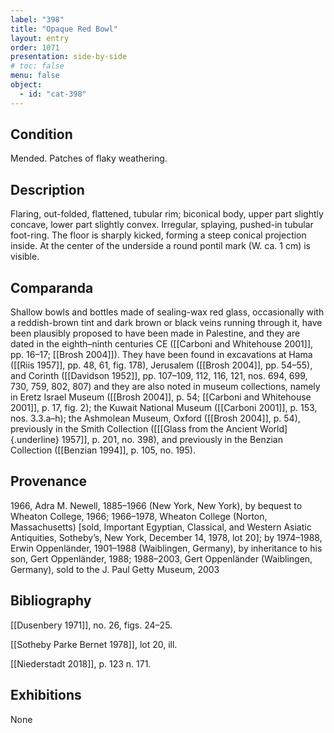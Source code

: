 ```yaml
---
label: "398"
title: "Opaque Red Bowl"
layout: entry
order: 1071
presentation: side-by-side
# toc: false
menu: false
object:
  - id: "cat-398"
---
```


## Condition

Mended. Patches of flaky weathering.

## Description

Flaring, out-folded, flattened, tubular rim; biconical body, upper part slightly concave, lower part slightly convex. Irregular, splaying, pushed-in tubular foot-ring. The floor is sharply kicked, forming a steep conical projection inside. At the center of the underside a round pontil mark (W. ca. 1 cm) is visible.

## Comparanda

Shallow bowls and bottles made of sealing-wax red glass, occasionally with a reddish-brown tint and dark brown or black veins running through it, have been plausibly proposed to have been made in Palestine, and they are dated in the eighth–ninth centuries CE ([[Carboni and Whitehouse 2001]], pp. 16–17; [[Brosh 2004]]). They have been found in excavations at Hama ([[Riis 1957]], pp. 48, 61, fig. 178), Jerusalem ([[Brosh 2004]], pp. 54–55), and Corinth ([[Davidson 1952]], pp. 107–109, 112, 116, 121, nos. 694, 699, 730, 759, 802, 807) and they are also noted in museum collections, namely in Eretz Israel Museum ([[Brosh 2004]], p. 54; [[Carboni and Whitehouse 2001]], p. 17, fig. 2); the Kuwait National Museum ([[Carboni 2001]], p. 153, nos. 3.3.a–h); the Ashmolean Museum, Oxford ([[Brosh 2004]], p. 54), previously in the Smith Collection ([[[Glass from the Ancient World]{.underline} 1957]], p. 201, no. 398), and previously in the Benzian Collection ([[Benzian 1994]], p. 105, no. 195).

## Provenance

1966, Adra M. Newell, 1885–1966 (New York, New York), by bequest to Wheaton College, 1966; 1966–1978, Wheaton College (Norton, Massachusetts) \[sold, Important Egyptian, Classical, and Western Asiatic Antiquities, Sotheby’s, New York, December 14, 1978, lot 20\]; by 1974–1988, Erwin Oppenländer, 1901–1988 (Waiblingen, Germany), by inheritance to his son, Gert Oppenländer, 1988; 1988–2003, Gert Oppenländer (Waiblingen, Germany), sold to the J. Paul Getty Museum, 2003

## Bibliography

[[Dusenbery 1971]], no. 26, figs. 24–25.

[[Sotheby Parke Bernet 1978]], lot 20, ill.

[[Niederstadt 2018]], p. 123 n. 171.

## Exhibitions

None
